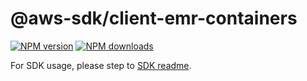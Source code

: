 # @aws-sdk/client-emr-containers

[![NPM version](https://img.shields.io/npm/v/@aws-sdk/client-emr-containers/latest.svg)](https://www.npmjs.com/package/@aws-sdk/client-emr-containers)
[![NPM downloads](https://img.shields.io/npm/dm/@aws-sdk/client-emr-containers.svg)](https://www.npmjs.com/package/@aws-sdk/client-emr-containers)

For SDK usage, please step to [SDK readme](https://github.com/aws/aws-sdk-js-v3).
